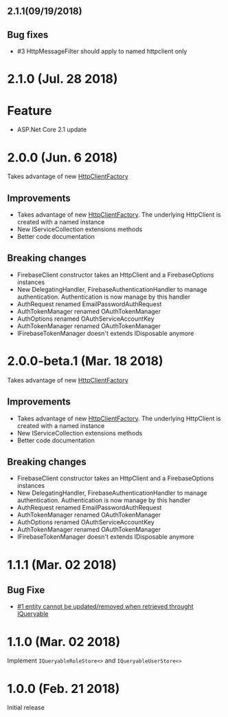 ## 2.1.1(09/19/2018)

## Bug fixes

* #3 HttpMessageFilter should apply to named httpclient only

# 2.1.0 (Jul. 28 2018)

# Feature

* ASP.Net Core 2.1 update

# 2.0.0 (Jun. 6 2018)

Takes advantage of new [HttpClientFactory](https://github.com/aspnet/HttpClientFactory)

## Improvements

* Takes advantage of new [HttpClientFactory](https://github.com/aspnet/HttpClientFactory). The underlying HttpClient is created with a named instance
* New IServiceCollection extensions methods
* Better code documentation

## Breaking changes

* FirebaseClient constructor takes an HttpClient and a FirebaseOptions instances
* New DelegatingHandler, FirebaseAuthenticationHandler to manage authentication. Authentication is now manage by this handler
* AuthRequest renamed EmailPasswordAuthRequest
* AuthTokenManager renamed OAuthTokenManager
* AuthOptions renamed OAuthServiceAccountKey
* AuthTokenManager renamed OAuthTokenManager
* IFirebaseTokenManager doesn't extends IDisposable anymore

# 2.0.0-beta.1 (Mar. 18 2018)

Takes advantage of new [HttpClientFactory](https://github.com/aspnet/HttpClientFactory)

## Improvements

* Takes advantage of new [HttpClientFactory](https://github.com/aspnet/HttpClientFactory). The underlying HttpClient is created with a named instance
* New IServiceCollection extensions methods
* Better code documentation

## Breaking changes

* FirebaseClient constructor takes an HttpClient and a FirebaseOptions instances
* New DelegatingHandler, FirebaseAuthenticationHandler to manage authentication. Authentication is now manage by this handler
* AuthRequest renamed EmailPasswordAuthRequest
* AuthTokenManager renamed OAuthTokenManager
* AuthOptions renamed OAuthServiceAccountKey
* AuthTokenManager renamed OAuthTokenManager
* IFirebaseTokenManager doesn't extends IDisposable anymore

# 1.1.1 (Mar. 02 2018)

## Bug Fixe  

* [#1 entity cannot be updated/removed when retrieved throught IQueryable](https://github.com/aguacongas/Identity.Firebase/issues/1)

# 1.1.0 (Mar. 02 2018)

Implement `IQueryableRoleStore<>` and `IQueryableUserStore<>`  

# 1.0.0 (Feb. 21 2018)

Initial release

